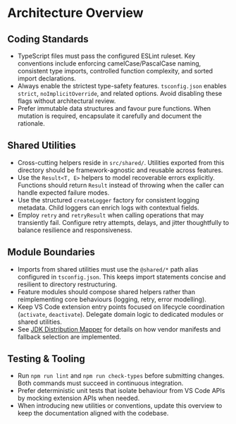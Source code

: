 # Architecture Overview

## Coding Standards

- TypeScript files must pass the configured ESLint ruleset. Key conventions include enforcing camelCase/PascalCase naming, consistent type imports, controlled function complexity, and sorted import declarations.
- Always enable the strictest type-safety features. `tsconfig.json` enables `strict`, `noImplicitOverride`, and related options. Avoid disabling these flags without architectural review.
- Prefer immutable data structures and favour pure functions. When mutation is required, encapsulate it carefully and document the rationale.

## Shared Utilities

- Cross-cutting helpers reside in `src/shared/`. Utilities exported from this directory should be framework-agnostic and reusable across features.
- Use the `Result<T, E>` helpers to model recoverable errors explicitly. Functions should return `Result` instead of throwing when the caller can handle expected failure modes.
- Use the structured `createLogger` factory for consistent logging metadata. Child loggers can enrich logs with contextual fields.
- Employ `retry` and `retryResult` when calling operations that may transiently fail. Configure retry attempts, delays, and jitter thoughtfully to balance resilience and responsiveness.

## Module Boundaries

- Imports from shared utilities must use the `@shared/*` path alias configured in `tsconfig.json`. This keeps import statements concise and resilient to directory restructuring.
- Feature modules should compose shared helpers rather than reimplementing core behaviours (logging, retry, error modelling).
- Keep VS Code extension entry points focused on lifecycle coordination (`activate`, `deactivate`). Delegate domain logic to dedicated modules or shared utilities.
- See [JDK Distribution Mapper](./jdk-mapper.md) for details on how vendor manifests and fallback selection are implemented.

## Testing & Tooling

- Run `npm run lint` and `npm run check-types` before submitting changes. Both commands must succeed in continuous integration.
- Prefer deterministic unit tests that isolate behaviour from VS Code APIs by mocking extension APIs when needed.
- When introducing new utilities or conventions, update this overview to keep the documentation aligned with the codebase.
